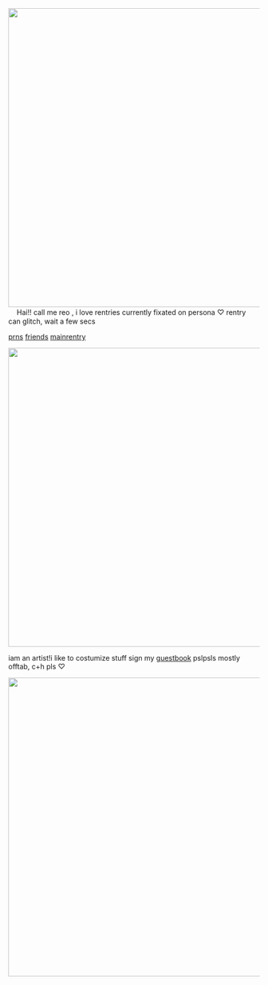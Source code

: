 <img src="https://i.imgur.com/BHy6Vjd.png&=80" width="600">
ㅤ
Hai!! call me reo , i love rentries
currently fixated on persona ♡
rentry can glitch, wait a few secs

[prns](https://pronouns.cc/@kureomi) [friends](https://rentry.co/lovemailreo) [mainrentry](https://rentry.co/cinnamonp)

<img src="https://i.imgur.com/ELeWurl.png&" width="600">

iam an artist!i like to costumize stuff
sign my [guestbook](https://kureomi.123guestbook.com/) pslpsls
mostly offtab, c+h⁠ pls ♡

<img src="https://i.imgur.com/qBiejRY.png&=80" width="600">

ㅤ
